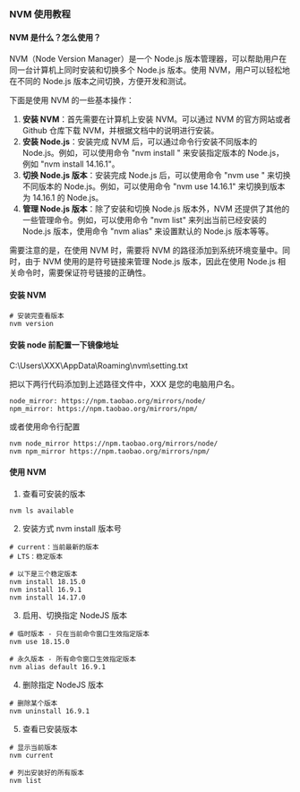 <!--
 * @Author: Shu Binqi
 * @Date: 2023-03-01 12:28:57
 * @LastEditors: Shu Binqi
 * @LastEditTime: 2023-03-20 20:06:53
 * @Description: NVM（2题）
 * @Version: 1.0.0
 * @FilePath: \interviewQuestions\Tool\Others\NVM.md
-->

### NVM 使用教程

#### NVM 是什么？怎么使用？

NVM（Node Version Manager）是一个 Node.js 版本管理器，可以帮助用户在同一台计算机上同时安装和切换多个 Node.js 版本。使用 NVM，用户可以轻松地在不同的 Node.js 版本之间切换，方便开发和测试。

下面是使用 NVM 的一些基本操作：

1. **安装 NVM**：首先需要在计算机上安装 NVM。可以通过 NVM 的官方网站或者 Github 仓库下载 NVM，并根据文档中的说明进行安装。
1. **安装 Node.js**：安装完成 NVM 后，可以通过命令行安装不同版本的 Node.js。例如，可以使用命令 "nvm install <version>" 来安装指定版本的 Node.js，例如 "nvm install 14.16.1"。
1. **切换 Node.js 版本**：安装完成 Node.js 后，可以使用命令 "nvm use <version>" 来切换不同版本的 Node.js。例如，可以使用命令 "nvm use 14.16.1" 来切换到版本为 14.16.1 的 Node.js。
1. **管理 Node.js 版本**：除了安装和切换 Node.js 版本外，NVM 还提供了其他的一些管理命令。例如，可以使用命令 "nvm list" 来列出当前已经安装的 Node.js 版本，使用命令 "nvm alias" 来设置默认的 Node.js 版本等等。

需要注意的是，在使用 NVM 时，需要将 NVM 的路径添加到系统环境变量中。同时，由于 NVM 使用的是符号链接来管理 Node.js 版本，因此在使用 Node.js 相关命令时，需要保证符号链接的正确性。

#### 安装 NVM

```
# 安装完查看版本
nvm version

```

#### 安装 node 前配置一下镜像地址

C:\Users\XXX\AppData\Roaming\nvm\setting.txt

把以下两行代码添加到上述路径文件中，XXX 是您的电脑用户名。

```
node_mirror: https://npm.taobao.org/mirrors/node/
npm_mirror: https://npm.taobao.org/mirrors/npm/
```

或者使用命令行配置

```
nvm node_mirror https://npm.taobao.org/mirrors/node/
nvm npm_mirror https://npm.taobao.org/mirrors/npm/
```

#### 使用 NVM

1. 查看可安装的版本

```
nvm ls available
```

2. 安装方式 nvm install 版本号

```
# current：当前最新的版本
# LTS：稳定版本

# 以下是三个稳定版本
nvm install 18.15.0
nvm install 16.9.1
nvm install 14.17.0
```

3. 启用、切换指定 NodeJS 版本

```
# 临时版本 - 只在当前命令窗口生效指定版本
nvm use 18.15.0

# 永久版本 - 所有命令窗口生效指定版本
nvm alias default 16.9.1
```

4. 删除指定 NodeJS 版本

```
# 删除某个版本
nvm uninstall 16.9.1
```

5. 查看已安装版本

```
# 显示当前版本
nvm current

# 列出安装好的所有版本
nvm list
```
